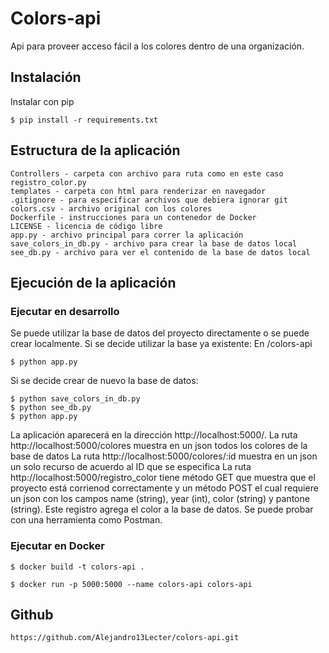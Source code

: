 # Colors-api
Api para proveer acceso fácil a los colores dentro de una organización.

## Instalación
Instalar con pip
```
$ pip install -r requirements.txt
```

## Estructura de la aplicación
```
Controllers - carpeta con archivo para ruta como en este caso registro_color.py
templates - carpeta con html para renderizar en navegador
.gitignore - para especificar archivos que debiera ignorar git
colors.csv - archivo original con los colores
Dockerfile - instrucciones para un contenedor de Docker
LICENSE - licencia de código libre
app.py - archivo principal para correr la aplicación
save_colors_in_db.py - archivo para crear la base de datos local
see_db.py - archivo para ver el contenido de la base de datos local
```

## Ejecución de la aplicación

### Ejecutar en desarrollo
Se puede utilizar la base de datos del proyecto directamente o se puede crear localmente.
Si se decide utilizar la base ya existente:
En /colors-api

```
$ python app.py
```

Si se decide crear de nuevo la base de datos:
```
$ python save_colors_in_db.py
$ python see_db.py
$ python app.py
```

La aplicación aparecerá en la dirección http://localhost:5000/.
La ruta http://localhost:5000/colores muestra en un json todos los colores de la base de datos
La ruta http://localhost:5000/colores/:id muestra en un json un solo recurso de acuerdo al ID que se especifica
La ruta http://localhost:5000/registro_color tiene método GET que muestra que el proyecto está corrienod correctamente
y un método POST el cual requiere un json con los campos name (string), year (int), color (string) y pantone (string).
Este registro agrega el color a la base de datos. Se puede probar con una herramienta como Postman.



### Ejecutar en Docker
```
$ docker build -t colors-api .
```

```
$ docker run -p 5000:5000 --name colors-api colors-api 
```

## Github

```
https://github.com/Alejandro13Lecter/colors-api.git
```


